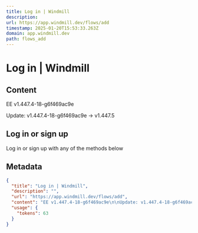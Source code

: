 ```yaml
---
title: Log in | Windmill
description: 
url: https://app.windmill.dev/flows/add
timestamp: 2025-01-20T15:53:33.263Z
domain: app.windmill.dev
path: flows_add
---
```


# Log in | Windmill



## Content

EE v1.447.4-18-g6f469ac9e

Update: v1.447.4-18-g6f469ac9e -\> v1.447.5

Log in or sign up
-----------------

Log in or sign up with any of the methods below

## Metadata

```json
{
  "title": "Log in | Windmill",
  "description": "",
  "url": "https://app.windmill.dev/flows/add",
  "content": "EE v1.447.4-18-g6f469ac9e\n\nUpdate: v1.447.4-18-g6f469ac9e -\\> v1.447.5\n\nLog in or sign up\n-----------------\n\nLog in or sign up with any of the methods below",
  "usage": {
    "tokens": 63
  }
}
```
